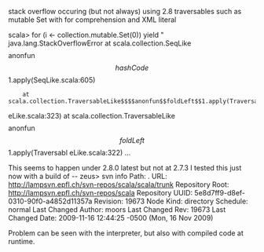 stack overflow occuring (but not always) using 2.8 traversables such as mutable Set with for comprehension and XML literal

scala> for (i <- collection.mutable.Set(0)) yield <a>&quot;</a>
java.lang.StackOverflowError
        at scala.collection.SeqLike$$$$anonfun$$hashCode$$1.apply(SeqLike.scala:605)

        at scala.collection.TraversableLike$$$$anonfun$$foldLeft$$1.apply(Traversabl
eLike.scala:323)
        at scala.collection.TraversableLike$$$$anonfun$$foldLeft$$1.apply(Traversabl
eLike.scala:322)
...

This seems to happen under 2.8.0 latest but not at 2.7.3
I tested this just now with a build of --
zeus> svn info
Path: .
URL: http://lampsvn.epfl.ch/svn-repos/scala/scala/trunk
Repository Root: http://lampsvn.epfl.ch/svn-repos/scala
Repository UUID: 5e8d7ff9-d8ef-0310-90f0-a4852d11357a
Revision: 19673
Node Kind: directory
Schedule: normal
Last Changed Author: moors
Last Changed Rev: 19673
Last Changed Date: 2009-11-16 12:44:25 -0500 (Mon, 16 Nov 2009)

Problem can be seen with the interpreter, but also with compiled code at runtime.



